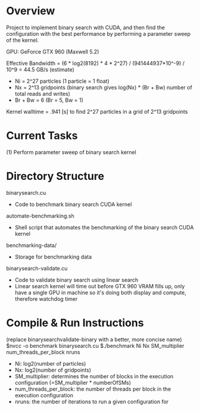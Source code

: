 # Overview
Project to implement binary search with CUDA, and then find the configuration with the best performance by performing a parameter sweep of the kernel. 

GPU: GeForce GTX 960 (Maxwell 5.2)

Effective Bandwidth = (6 * log2(8192) * 4 * 2^27) / (941444937*10^-9) / 10^9 = 44.5 GB/s (estimate)
- Ni = 2^27 particles (1 particle = 1 float)
- Nx = 2^13 gridpoints (binary search gives log(Nx) * (Br + Bw) number of total reads and writes)
- Br + Bw = 6 (Br = 5, Bw = 1)

Kernel walltime = .941 [s] to find 2^27 particles in a grid of 2^13 gridpoints

# Current Tasks
(1) Perform parameter sweep of binary search kernel

# Directory Structure
binarysearch.cu
- Code to benchmark binary search CUDA kernel

automate-benchmarking.sh
- Shell script that automates the benchmarking of the binary search CUDA kernel

benchmarking-data/
- Storage for benchmarking data

binarysearch-validate.cu
- Code to validate binary search using linear search
- Linear search kernel will time out before GTX 960 VRAM fills up, only have a single GPU in machine so it's doing both display and compute, therefore watchdog timer

# Compile & Run Instructions
(replace binarysearchvalidate-binary with a better, more concise name)
$nvcc -o benchmark binarysearch.cu
$./benchmark Ni Nx SM_multiplier num_threads_per_block nruns
- Ni: log2(number of particles)
- Nx: log2(number of gridpoints)
- SM_multiplier: determines the number of blocks in the execution configuration (=SM_multiplier * numberOfSMs)
- num_threads_per_block: the number of threads per block in the execution configuration
- nruns: the number of iterations to run a given configuration for
